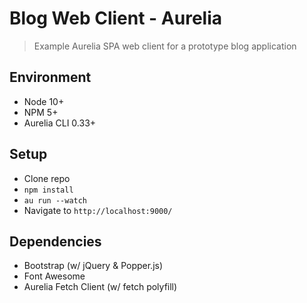 # Blog Web Client - Aurelia

> Example Aurelia SPA web client for a prototype blog application

## Environment

- Node 10+
- NPM 5+
- Aurelia CLI 0.33+

## Setup

- Clone repo
- `npm install`
- `au run --watch`
- Navigate to `http://localhost:9000/`

## Dependencies

- Bootstrap (w/ jQuery & Popper.js)
- Font Awesome
- Aurelia Fetch Client (w/ fetch polyfill)
